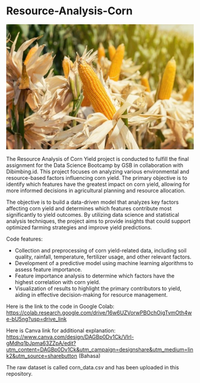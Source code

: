 # Resource-Analysis-Corn

![Alt text](https://github.com/ArsHelios/Resource-Analysis-Corn/blob/main/corn%20field.jpeg)

The Resource Analysis of Corn Yield project is conducted to fulfill the final assignment for the Data Science Bootcamp by GSB in collaboration with Dibimbing.id. This project focuses on analyzing various environmental and resource-based factors influencing corn yield. The primary objective is to identify which features have the greatest impact on corn yield, allowing for more informed decisions in agricultural planning and resource allocation.

The objective is to build a data-driven model that analyzes key factors affecting corn yield and determines which features contribute most significantly to yield outcomes. By utilizing data science and statistical analysis techniques, the project aims to provide insights that could support optimized farming strategies and improve yield predictions.

Code features:
- Collection and preprocessing of corn yield-related data, including soil quality, rainfall, temperature, fertilizer usage, and other relevant factors.
- Development of a predictive model using machine learning algorithms to assess feature importance.
- Feature importance analysis to determine which factors have the highest correlation with corn yield.
- Visualization of results to highlight the primary contributors to yield, aiding in effective decision-making for resource management.

Here is the link to the code in Google Colab: https://colab.research.google.com/drive/16w6UZVorwPBOchOjgTvmOth4we-bU5ng?usp=drive_link

Here is Canva link for additional explanation: https://www.canva.com/design/DAGBp0Dv1Ck/VIrl-gMdhq1bJpma63ZZpA/edit?utm_content=DAGBp0Dv1Ck&utm_campaign=designshare&utm_medium=link2&utm_source=sharebutton (Bahasa)

The raw dataset is called corn_data.csv and has been uploaded in this repository.
